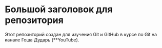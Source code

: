 # Большой заголовок для репозитория
Этот репозиторий создан для изучения Git и GitHub в курсе по Git на канале Гоша Дударь (**YouTube).
